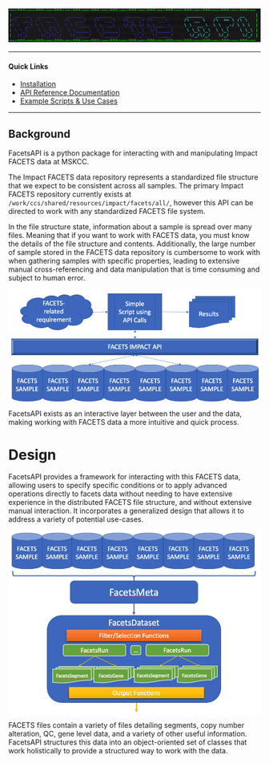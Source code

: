 # <img id="logo" src="./img/facetsAPI.png" align="center"/> 

---

#### Quick Links
* [Installation](doc/installation.md)
* [API Reference Documentation](doc/README.md)
* [Example Scripts & Use Cases](doc/examples.md)

---

## Background 

FacetsAPI is a python package for interacting with and manipulating Impact FACETS data at MSKCC.  

The Impact FACETS data repository represents a standardized file structure that we expect to be consistent across all samples. The primary Impact FACETS repository currently exists at `/work/ccs/shared/resources/impact/facets/all/`, however this API can be directed to work with any standardized FACETS file system.

In the file structure state, information about a sample is spread over many files. Meaning that if you want to work with FACETS data, you must know the details of the file structure and contents.  Additionally, the large number of sample stored in the FACETS data repository is cumbersome to work with when gathering samples with specific properties, leading to extensive manual cross-referencing and data manipulation that is time consuming and subject to human error.

<img id="logo" src="./img/facets_api_layer.png" align="center"/> 

FacetsAPI exists as an interactive layer between the user and the data, making working with FACETS data a more intuitive and quick process.

# Design

FacetsAPI provides a framework for interacting with this FACETS data, allowing users to specify specific conditions or to apply advanced operations directly to facets data without needing to have extensive experience in the distributed FACETS file structure, and without extensive manual interaction.  It incorporates a generalized design that allows it to address a variety of potential use-cases.

<img id="logo" src="./img/facets_api_structure.png" align="center"/> 

FACETS files contain a variety of files detailing segments, copy number alteration, QC, gene level data, and a variety of other useful information.  FacetsAPI structures this data into an object-oriented set of classes that work holistically to provide a structured way to work with the data.  

